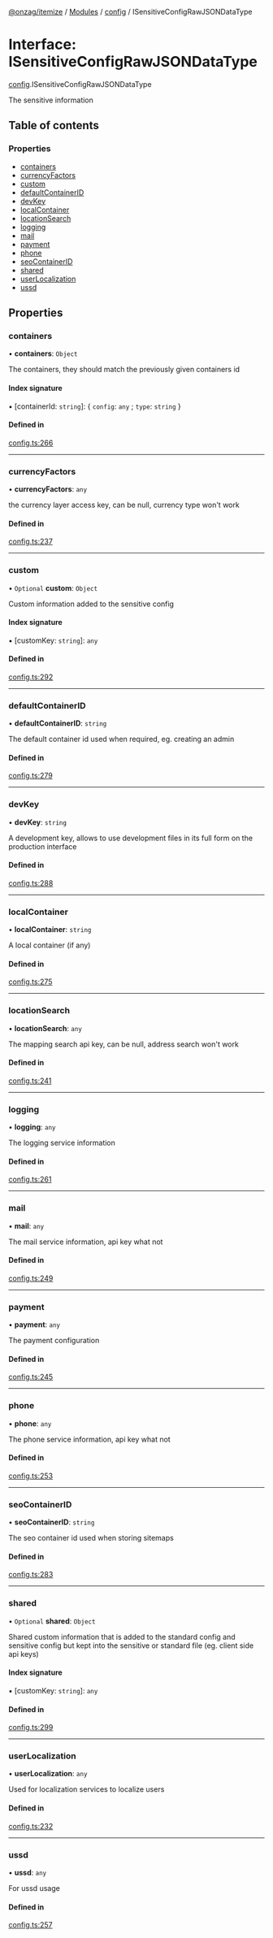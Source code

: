 [@onzag/itemize](../README.md) / [Modules](../modules.md) / [config](../modules/config.md) / ISensitiveConfigRawJSONDataType

# Interface: ISensitiveConfigRawJSONDataType

[config](../modules/config.md).ISensitiveConfigRawJSONDataType

The sensitive information

## Table of contents

### Properties

- [containers](config.ISensitiveConfigRawJSONDataType.md#containers)
- [currencyFactors](config.ISensitiveConfigRawJSONDataType.md#currencyfactors)
- [custom](config.ISensitiveConfigRawJSONDataType.md#custom)
- [defaultContainerID](config.ISensitiveConfigRawJSONDataType.md#defaultcontainerid)
- [devKey](config.ISensitiveConfigRawJSONDataType.md#devkey)
- [localContainer](config.ISensitiveConfigRawJSONDataType.md#localcontainer)
- [locationSearch](config.ISensitiveConfigRawJSONDataType.md#locationsearch)
- [logging](config.ISensitiveConfigRawJSONDataType.md#logging)
- [mail](config.ISensitiveConfigRawJSONDataType.md#mail)
- [payment](config.ISensitiveConfigRawJSONDataType.md#payment)
- [phone](config.ISensitiveConfigRawJSONDataType.md#phone)
- [seoContainerID](config.ISensitiveConfigRawJSONDataType.md#seocontainerid)
- [shared](config.ISensitiveConfigRawJSONDataType.md#shared)
- [userLocalization](config.ISensitiveConfigRawJSONDataType.md#userlocalization)
- [ussd](config.ISensitiveConfigRawJSONDataType.md#ussd)

## Properties

### containers

• **containers**: `Object`

The containers, they should match the previously given
containers id

#### Index signature

▪ [containerId: `string`]: { `config`: `any` ; `type`: `string`  }

#### Defined in

[config.ts:266](https://github.com/onzag/itemize/blob/f2db74a5/config.ts#L266)

___

### currencyFactors

• **currencyFactors**: `any`

the currency layer access key,
can be null, currency type won't work

#### Defined in

[config.ts:237](https://github.com/onzag/itemize/blob/f2db74a5/config.ts#L237)

___

### custom

• `Optional` **custom**: `Object`

Custom information added to the sensitive config

#### Index signature

▪ [customKey: `string`]: `any`

#### Defined in

[config.ts:292](https://github.com/onzag/itemize/blob/f2db74a5/config.ts#L292)

___

### defaultContainerID

• **defaultContainerID**: `string`

The default container id used when required, eg. creating an admin

#### Defined in

[config.ts:279](https://github.com/onzag/itemize/blob/f2db74a5/config.ts#L279)

___

### devKey

• **devKey**: `string`

A development key, allows to use development files in its full form on the production
interface

#### Defined in

[config.ts:288](https://github.com/onzag/itemize/blob/f2db74a5/config.ts#L288)

___

### localContainer

• **localContainer**: `string`

A local container (if any)

#### Defined in

[config.ts:275](https://github.com/onzag/itemize/blob/f2db74a5/config.ts#L275)

___

### locationSearch

• **locationSearch**: `any`

The mapping search api key, can be null, address search won't work

#### Defined in

[config.ts:241](https://github.com/onzag/itemize/blob/f2db74a5/config.ts#L241)

___

### logging

• **logging**: `any`

The logging service information

#### Defined in

[config.ts:261](https://github.com/onzag/itemize/blob/f2db74a5/config.ts#L261)

___

### mail

• **mail**: `any`

The mail service information, api key what not

#### Defined in

[config.ts:249](https://github.com/onzag/itemize/blob/f2db74a5/config.ts#L249)

___

### payment

• **payment**: `any`

The payment configuration

#### Defined in

[config.ts:245](https://github.com/onzag/itemize/blob/f2db74a5/config.ts#L245)

___

### phone

• **phone**: `any`

The phone service information, api key what not

#### Defined in

[config.ts:253](https://github.com/onzag/itemize/blob/f2db74a5/config.ts#L253)

___

### seoContainerID

• **seoContainerID**: `string`

The seo container id used when storing sitemaps

#### Defined in

[config.ts:283](https://github.com/onzag/itemize/blob/f2db74a5/config.ts#L283)

___

### shared

• `Optional` **shared**: `Object`

Shared custom information that is added to the standard config and sensitive config
but kept into the sensitive or standard file (eg. client side api keys)

#### Index signature

▪ [customKey: `string`]: `any`

#### Defined in

[config.ts:299](https://github.com/onzag/itemize/blob/f2db74a5/config.ts#L299)

___

### userLocalization

• **userLocalization**: `any`

Used for localization services to localize users

#### Defined in

[config.ts:232](https://github.com/onzag/itemize/blob/f2db74a5/config.ts#L232)

___

### ussd

• **ussd**: `any`

For ussd usage

#### Defined in

[config.ts:257](https://github.com/onzag/itemize/blob/f2db74a5/config.ts#L257)
